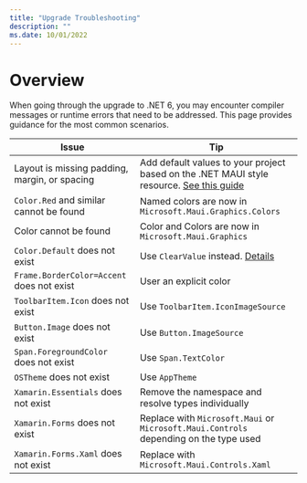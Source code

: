 ```yaml
---
title: "Upgrade Troubleshooting"
description: ""
ms.date: 10/01/2022
---
```


# Overview

When going through the upgrade to .NET 6, you may encounter compiler messages or runtime errors that need to be addressed. This page provides guidance for the most common scenarios.

| Issue    | Tip |
|---------|-------------|
| Layout is missing padding, margin, or spacing    | Add default values to your project based on the .NET MAUI style resource. [See this guide](layout-reference.md) |
| `Color.Red` and similar cannot be found | Named colors are now in `Microsoft.Maui.Graphics.Colors` |
| Color cannot be found | Color and Colors are now in `Microsoft.Maui.Graphics` |
| `Color.Default` does not exist | Use `ClearValue` instead. [Details](https://github.com/dotnet/upgrade-assistant/issues/592) |
| `Frame.BorderColor=Accent` does not exist | User an explicit color |
| `ToolbarItem.Icon` does not exist | Use `ToolbarItem.IconImageSource` |
| `Button.Image` does not exist | Use `Button.ImageSource` |
| `Span.ForegroundColor` does not exist | Use `Span.TextColor` |
| `OSTheme` does not exist | Use `AppTheme` |
| `Xamarin.Essentials` does not exist | Remove the namespace and resolve types individually |
| `Xamarin.Forms` does not exist | Replace with `Microsoft.Maui` or `Microsoft.Maui.Controls` depending on the type used |
| `Xamarin.Forms.Xaml` does not exist | Replace with `Microsoft.Maui.Controls.Xaml` |

